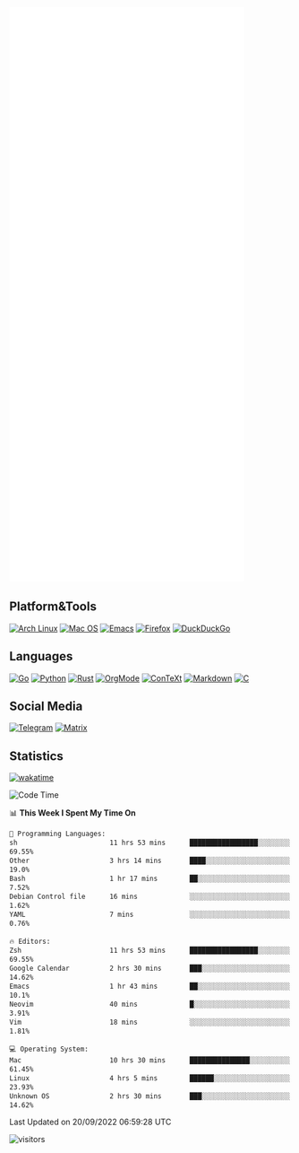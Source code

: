![Metrics](https://github.com/SteamedFish/SteamedFish/blob/master/github-metrics.svg)

## Platform&Tools

[![Arch Linux](https://img.shields.io/badge/ArchLinux-1793D1?logo=arch-linux&logoColor=fff&style=flat-square)](https://archlinux.org/)
[![Mac OS](https://img.shields.io/badge/MacOS-000000?style=flat-square&logo=macos&logoColor=F0F0F0)](https://www.apple.com/macos/)
[![Emacs](https://img.shields.io/badge/Emacs-%237F5AB6.svg?&style=flat-square&logo=gnu-emacs&logoColor=white)](https://www.gnu.org/software/emacs/)
[![Firefox](https://img.shields.io/badge/Firefox-FF7139?style=flat-square&logo=Firefox-Browser&logoColor=white)](https://firefox.com/)
[![DuckDuckGo](https://img.shields.io/badge/DuckDuckGo-DE5833?style=flat-square&logo=DuckDuckGo&logoColor=white)](https://duckduckgo.com/)

## Languages

[![Go](https://img.shields.io/badge/Golang-%2300ADD8.svg?style=flat-square&logo=go&logoColor=white)](https://golang.org/)
[![Python](https://img.shields.io/badge/Python-3670A0?style=flat-square&logo=python&logoColor=ffdd54)](https://www.python.org/)
[![Rust](https://img.shields.io/badge/Rust-%23000000.svg?style=flat-square&logo=rust&logoColor=white)](https://www.rust-lang.org/)
[![OrgMode](https://img.shields.io/badge/OrgMode-%23000000.svg?style=flat-square&logo=org&logoColor=white)](https://orgmode.org/)
[![ConTeXt](https://img.shields.io/badge/ConTeXt-%23008080.svg?style=flat-square&logo=latex&logoColor=white)](https://contextgarden.net/)
[![Markdown](https://img.shields.io/badge/MarkDown-%23000000.svg?style=flat-square&logo=markdown&logoColor=white)](https://daringfireball.net/projects/markdown/)
[![C](https://img.shields.io/badge/C-%2300599C.svg?style=flat-square&logo=c&logoColor=white)](https://www.iso.org/standard/74528.html)

## Social Media
[![Telegram](https://img.shields.io/badge/SteamedFish-2CA5E0?style=social&logo=telegram&logoColor=white)](https://t.me/SteamedFish)
[![Matrix](https://img.shields.io/badge/SteamedFish-2CA5E0?style=social&logo=matrix&logoColor=black)](https://matrix.to/#/@i:steamedfish.org)

## Statistics
[![wakatime](https://wakatime.com/badge/user/168280d6-fcf2-4b4f-ad3a-dc4612f35b38.svg)](https://wakatime.com/@168280d6-fcf2-4b4f-ad3a-dc4612f35b38)

<!--START_SECTION:waka-->
![Code Time](http://img.shields.io/badge/Code%20Time-2%2C013%20hrs%2037%20mins-blue)

📊 **This Week I Spent My Time On** 

```text
💬 Programming Languages: 
sh                       11 hrs 53 mins      █████████████████░░░░░░░░   69.55% 
Other                    3 hrs 14 mins       ████░░░░░░░░░░░░░░░░░░░░░   19.0% 
Bash                     1 hr 17 mins        ██░░░░░░░░░░░░░░░░░░░░░░░   7.52% 
Debian Control file      16 mins             ░░░░░░░░░░░░░░░░░░░░░░░░░   1.62% 
YAML                     7 mins              ░░░░░░░░░░░░░░░░░░░░░░░░░   0.76%

🔥 Editors: 
Zsh                      11 hrs 53 mins      █████████████████░░░░░░░░   69.55% 
Google Calendar          2 hrs 30 mins       ███░░░░░░░░░░░░░░░░░░░░░░   14.62% 
Emacs                    1 hr 43 mins        ██░░░░░░░░░░░░░░░░░░░░░░░   10.1% 
Neovim                   40 mins             █░░░░░░░░░░░░░░░░░░░░░░░░   3.91% 
Vim                      18 mins             ░░░░░░░░░░░░░░░░░░░░░░░░░   1.81%

💻 Operating System: 
Mac                      10 hrs 30 mins      ███████████████░░░░░░░░░░   61.45% 
Linux                    4 hrs 5 mins        ██████░░░░░░░░░░░░░░░░░░░   23.93% 
Unknown OS               2 hrs 30 mins       ███░░░░░░░░░░░░░░░░░░░░░░   14.62%

```


 Last Updated on 20/09/2022 06:59:28 UTC
<!--END_SECTION:waka-->

![visitors](https://visitor-badge.laobi.icu/badge?page_id=SteamedFish.SteamedFish)
